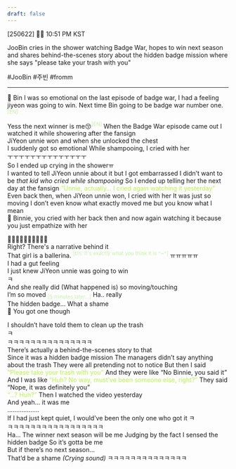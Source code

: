 ```yaml
---
draft: false
---
```

[250622] 🐣💭 10:51 PM KST

JooBin cries in the shower watching Badge War, hopes to win next season and shares behind-the-scenes story about the hidden badge mission where she says "please take your trash with you"

#JooBin #주빈 #fromm
___
🫧 Bin I was so emotional on the last episode of badge war, I had a feeling jiyeon was going to win. Next time Bin going to be badge war number one. <sup><font color="#c3f4a5">[EN] </font></sup>

Yess the next winner is me😚<sup><font color="#c3f4a5">[EN] </font></sup>
When the Badge War episode came out
I watched it while showering after the fansign  
JiYeon unnie won and when she unlocked the chest  
I suddenly got so emotional 
While shampooing, I cried with her  
ㅜㅜㅜㅜㅜㅜㅜㅜㅜㅜㅜㅜㅜㅜ  
So I ended up crying in the showerㅠ  
I wanted to tell JiYeon unnie about it but I got embarrassed
I didn’t want to be *that kid who cried while shampooing*
So I ended up telling her the next day at the fansign
<font color="#b7f54c">“Unnie, actually… I cried again watching it yesterday”  </font>
Even back then, when JiYeon unnie won, I cried with her
It was just so moving
I don’t even know what exactly moved me but you know what I mean  
🫧 Binnie, you cried with her back then and now again watching it because you just empathize with her

🥹🥹🥹🥹🥹🥹🥹🥹🥹🥹  
Right? There's a narrative behind it  
That girl is a ballerina. <sup><font color="#c3f4a5">[t/n: It's exactly what you think it is ^~^]</font></sup>
ㅠㅠㅠㅠㅠ  
I had a gut feeling  
I just knew JiYeon unnie was going to win  
ㅋ  
And she really did
(What happened is) so moving/touching  
I’m so moved
<sub><font color="#c3f4a5">[5 minutes later...]</font></sub>
Ha.. really  
The hidden badge… What a shame  
🫧 You got one though

I shouldn’t have told them to clean up the trash  
ㅋ  
ㅋㅋㅋㅋㅋㅋㅋㅋㅋㅋㅋㅋㅋㅋㅋ  
There’s actually a behind-the-scenes story to that  
Since it was a hidden badge mission
The managers didn’t say anything about the trash
They were all pretending not to notice
But then I said <font color="#b7f54c">“Please take your trash with you” </font> 
And they were like “No Binnie, you said it”  
And I was like <font color="#b7f54c">“Huh? No way, must’ve been someone else, right?”  </font>
They said “Nope, it was definitely you”  
<font color="#b7f54c">“…? Huh?”  </font>
Then I watched the video yesterday  
And yeah… it was me  
………………  
If I had just kept quiet, I would’ve been the only one who got it
ㅋ  
ㅋㅋㅋㅋㅋㅋㅋㅋㅋㅋㅋㅋㅋㅋㅋㅋㅋ  
Ha... 
The winner next season will be me
Judging by the fact I sensed the hidden badge 
So it’s gotta be me  
But if there’s no next season…  
That’d be a shame
*(Crying sound)*
ㅋㅋㅋㅋㅋㅋㅋㅋㅋㅋㅋㅋㅋㅋ  